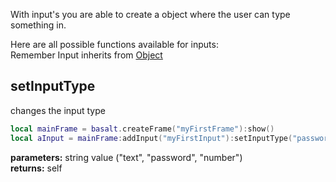 With input's you are able to create a object where the user can type something in.<br>

Here are all possible functions available for inputs:<br>
Remember Input inherits from [Object](objects/Object.md)

## setInputType
changes the input type
```lua
local mainFrame = basalt.createFrame("myFirstFrame"):show()
local aInput = mainFrame:addInput("myFirstInput"):setInputType("password"):show()
```
**parameters:** string value ("text", "password", "number")<br>
**returns:** self<br>
